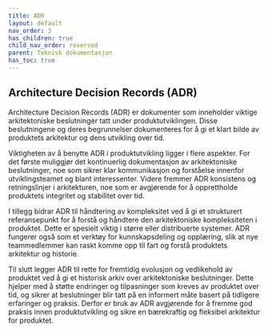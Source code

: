 ```yaml
---
title: ADR
layout: default
nav_order: 3
has_children: true
child_nav_order: reversed
parent: Teknisk dokumentasjon
has_toc: true
---
```


## Architecture Decision Records (ADR)

Architecture Decision Records (ADR) er dokumenter som inneholder viktige arkitektoniske beslutninger tatt under produktutviklingen. Disse beslutningene og deres begrunnelser dokumenteres for å gi et klart bilde av produktets arkitektur og dens utvikling over tid.

Viktigheten av å benytte ADR i produktutvikling ligger i flere aspekter. For det første muliggjør det kontinuerlig dokumentasjon av arkitektoniske beslutninger, noe som sikrer klar kommunikasjon og forståelse innenfor utviklingsteamet og blant interessenter. Videre fremmer ADR konsistens og retningslinjer i arkitekturen, noe som er avgjørende for å opprettholde produktets integritet og stabilitet over tid.

I tillegg bidrar ADR til håndtering av kompleksitet ved å gi et strukturert referansepunkt for å forstå og håndtere den arkitektoniske kompleksiteten i produktet. Dette er spesielt viktig i større eller distribuerte systemer. ADR fungerer også som et verktøy for kunnskapsdeling og opplæring, slik at nye teammedlemmer kan raskt komme opp til fart og forstå produktets arkitektur og historie.

Til slutt legger ADR til rette for fremtidig evolusjon og vedlikehold av produktet ved å gi et historisk arkiv over arkitektoniske beslutninger. Dette hjelper med å støtte endringer og tilpasninger som kreves av produktet over tid, og sikrer at beslutninger blir tatt på en informert måte basert på tidligere erfaringer og praksis. Derfor er bruk av ADR avgjørende for å fremme god praksis innen produktutvikling og sikre en bærekraftig og fleksibel arkitektur for produktet.
